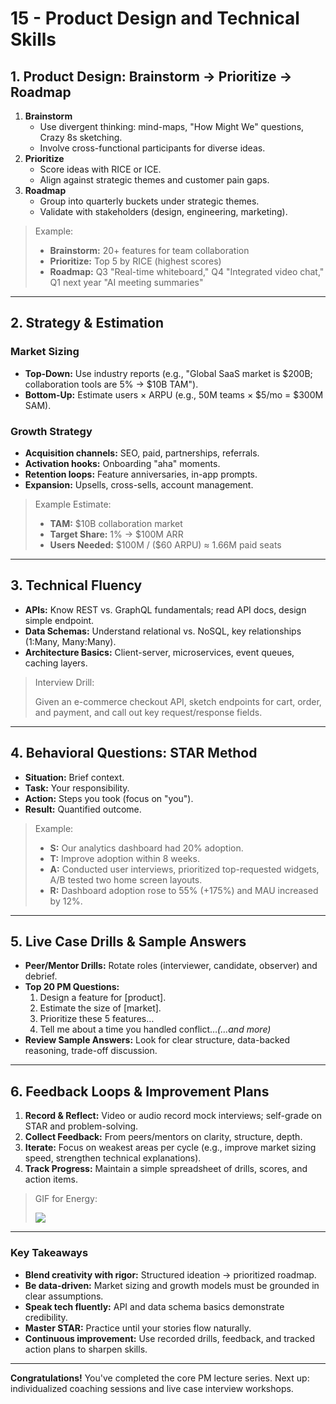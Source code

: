 # 15 - Product Design and Technical Skills

## 1. Product Design: Brainstorm → Prioritize → Roadmap

1. **Brainstorm**
    - Use divergent thinking: mind-maps, "How Might We" questions, Crazy 8s sketching.
    - Involve cross-functional participants for diverse ideas.
2. **Prioritize**
    - Score ideas with RICE or ICE.
    - Align against strategic themes and customer pain gaps.
3. **Roadmap**
    - Group into quarterly buckets under strategic themes.
    - Validate with stakeholders (design, engineering, marketing).

> Example:
> 
> - **Brainstorm:** 20+ features for team collaboration
> - **Prioritize:** Top 5 by RICE (highest scores)
> - **Roadmap:** Q3 "Real-time whiteboard," Q4 "Integrated video chat," Q1 next year "AI meeting summaries"

---

## 2. Strategy & Estimation

### Market Sizing

- **Top-Down:** Use industry reports (e.g., "Global SaaS market is \$200B; collaboration tools are 5% → \$10B TAM").
- **Bottom-Up:** Estimate users × ARPU (e.g., 50M teams × \$5/mo = \$300M SAM).

### Growth Strategy

- **Acquisition channels:** SEO, paid, partnerships, referrals.
- **Activation hooks:** Onboarding "aha" moments.
- **Retention loops:** Feature anniversaries, in-app prompts.
- **Expansion:** Upsells, cross-sells, account management.

> Example Estimate:
> 
> - **TAM:** \$10B collaboration market
> - **Target Share:** 1% → \$100M ARR
> - **Users Needed:** \$100M / (\$60 ARPU) ≈ 1.66M paid seats

---

## 3. Technical Fluency

- **APIs:** Know REST vs. GraphQL fundamentals; read API docs, design simple endpoint.
- **Data Schemas:** Understand relational vs. NoSQL, key relationships (1:Many, Many:Many).
- **Architecture Basics:** Client-server, microservices, event queues, caching layers.

> Interview Drill:
> 
> 
> Given an e-commerce checkout API, sketch endpoints for cart, order, and payment, and call out key request/response fields.
> 

---

## 4. Behavioral Questions: STAR Method

- **Situation:** Brief context.
- **Task:** Your responsibility.
- **Action:** Steps you took (focus on "you").
- **Result:** Quantified outcome.

> Example:
> 
> - **S:** Our analytics dashboard had 20% adoption.
> - **T:** Improve adoption within 8 weeks.
> - **A:** Conducted user interviews, prioritized top-requested widgets, A/B tested two home screen layouts.
> - **R:** Dashboard adoption rose to 55% (+175%) and MAU increased by 12%.

---

## 5. Live Case Drills & Sample Answers

- **Peer/Mentor Drills:** Rotate roles (interviewer, candidate, observer) and debrief.
- **Top 20 PM Questions:**
    1. Design a feature for [product].
    2. Estimate the size of [market].
    3. Prioritize these 5 features…
    4. Tell me about a time you handled conflict…*(…and more)*
- **Review Sample Answers:** Look for clear structure, data-backed reasoning, trade-off discussion.

---

## 6. Feedback Loops & Improvement Plans

1. **Record & Reflect:** Video or audio record mock interviews; self-grade on STAR and problem-solving.
2. **Collect Feedback:** From peers/mentors on clarity, structure, depth.
3. **Iterate:** Focus on weakest areas per cycle (e.g., improve market sizing speed, strengthen technical explanations).
4. **Track Progress:** Maintain a simple spreadsheet of drills, scores, and action items.

> GIF for Energy:
> 
> 
> ![](https://media.giphy.com/media/3o7aD2saalBwwftBIY/giphy.gif)
> 

---

### Key Takeaways

- **Blend creativity with rigor:** Structured ideation → prioritized roadmap.
- **Be data-driven:** Market sizing and growth models must be grounded in clear assumptions.
- **Speak tech fluently:** API and data schema basics demonstrate credibility.
- **Master STAR:** Practice until your stories flow naturally.
- **Continuous improvement:** Use recorded drills, feedback, and tracked action plans to sharpen skills.

---

**Congratulations!** You've completed the core PM lecture series. Next up: individualized coaching sessions and live case interview workshops.